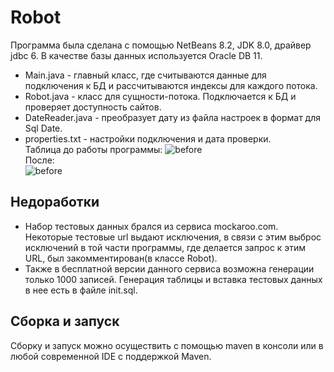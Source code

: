 # Robot
Программа была сделана с помощью NetBeans 8.2, JDK 8.0, драйвер jdbc 6. В качестве базы данных используется Oracle DB 11. <br>
* Main.java - главный класс, где считываются данные для подключения к БД и рассчитываются индексы для каждого потока. 
* Robot.java - класс для сущности-потока. Подключается к БД и проверяет доступность сайтов. 
* DateReader.java - преобразует дату из файла настроек в формат для Sql Date. 
* properties.txt - настройки подключения и дата проверки. <br>
Таблица до работы программы:
![before](https://pp.userapi.com/c844416/v844416483/17dd1c/ZGjXUGajTso.jpg) <br>
После: <br>
![before](https://pp.userapi.com/c844416/v844416483/17dd14/C234Fdp4RfE.jpg) <br>
## Недоработки ##
* Набор тестовых данных брался из сервиса mockaroo.com. Некоторые тестовые url выдают исключения, в связи с этим выброс исключений в той части программы, где делается запрос к этим URL, был закомментирован(в классе Robot). 
* Также в бесплатной версии данного сервиса возможна генерации только 1000 записей. Генерация таблицы и вставка тестовых данных в нее есть в файле init.sql. 
## Сборка и запуск ##
Сборку и запуск можно осуществить с помощью maven в консоли или в любой современной IDE с поддержкой Maven.

